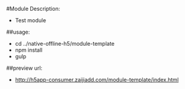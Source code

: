 #Module Description:
+ Test module

##usage:
+ cd ../native-offline-h5/module-template
+ npm install
+ gulp

##preview url:
+ http://h5app-consumer.zaijiadd.com/module-template/index.html
